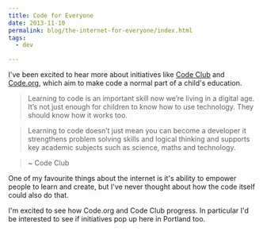 ```yaml
---
title: Code for Everyone
date: 2013-11-10
permalink: blog/the-internet-for-everyone/index.html
tags:
  - dev

---
```


I've been excited to hear more about initiatives like [Code Club](https://www.codeclub.org.uk/) and [Code.org](http://code.org/), which aim to make code a normal part of a child's education.

<!-- excerpt -->

> Learning to code is an important skill now we’re living in a digital age. It’s not just enough for children to know how to use technology. They should know how it works too.

> Learning to code doesn’t just mean you can become a developer it strengthens problem solving skills and logical thinking and supports key academic subjects such as science, maths and technology.

> ~ Code Club

One of my favourite things about the internet is it's ability to empower people to learn and create, but I've never thought about how the code itself could also do that.

I'm excited to see how Code.org and Code Club progress. In particular I'd be interested to see if initiatives pop up here in Portland too.
